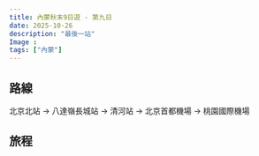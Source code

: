 ```yaml
---
title: 內蒙秋末9日遊 - 第九日
date: 2025-10-26
description: "最後一站"
Image : 
tags: ["內蒙"]
---
```


## 路線
北京北站 → 八達嶺長城站 → 清河站 → 北京首都機場 → 桃園國際機場

## 旅程


